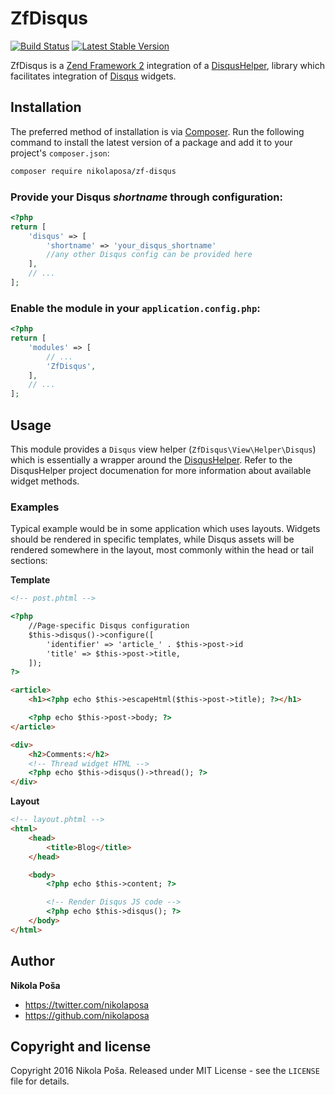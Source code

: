 # ZfDisqus

[![Build Status](https://travis-ci.org/nikolaposa/ZfDisqus.svg?branch=master)](https://travis-ci.org/nikolaposa/ZfDisqus)
[![Latest Stable Version](https://poser.pugx.org/nikolaposa/zf-disqus/v/stable)](https://packagist.org/packages/nikolaposa/zf-disqus)

ZfDisqus is a [Zend Framework 2](http://framework.zend.com) integration of a [DisqusHelper][disqus-helper],
library which facilitates integration of [Disqus](https://disqus.com/websites) widgets.

## Installation

The preferred method of installation is via [Composer](http://getcomposer.org/). Run the following
command to install the latest version of a package and add it to your project's `composer.json`:

```bash
composer require nikolaposa/zf-disqus
```

### Provide your Disqus *shortname* through configuration:

```php
<?php
return [
    'disqus' => [
        'shortname' => 'your_disqus_shortname'
        //any other Disqus config can be provided here
    ],
    // ...
];
```

### Enable the module in your `application.config.php`:

```php
<?php
return [
    'modules' => [
        // ...
        'ZfDisqus',
    ],
    // ...
];
```

## Usage

This module provides a `Disqus` view helper (`ZfDisqus\View\Helper\Disqus`) which is essentially a wrapper around the [DisqusHelper][disqus-helper].
Refer to the DisqusHelper project documenation for more information about available widget methods.

### Examples

Typical example would be in some application which uses layouts. Widgets should be rendered in specific templates,
while Disqus assets will be rendered somewhere in the layout, most commonly within the head or tail sections:

**Template**
```html
<!-- post.phtml -->

<?php
    //Page-specific Disqus configuration
    $this->disqus()->configure([
        'identifier' => 'article_' . $this->post->id
        'title' => $this->post->title,
    ]);
?>

<article>
    <h1><?php echo $this->escapeHtml($this->post->title); ?></h1>

    <?php echo $this->post->body; ?>
</article>

<div>
    <h2>Comments:</h2>
    <!-- Thread widget HTML -->
    <?php echo $this->disqus()->thread(); ?>
</div>
```

**Layout**
```html
<!-- layout.phtml -->
<html>
    <head>
        <title>Blog</title>
    </head>

    <body>
        <?php echo $this->content; ?>

        <!-- Render Disqus JS code -->
        <?php echo $this->disqus(); ?>
    </body>
</html>
```

## Author

**Nikola Poša**

* https://twitter.com/nikolaposa
* https://github.com/nikolaposa

## Copyright and license

Copyright 2016 Nikola Poša. Released under MIT License - see the `LICENSE` file for details.

[disqus-helper]: https://github.com/nikolaposa/disqus-helper